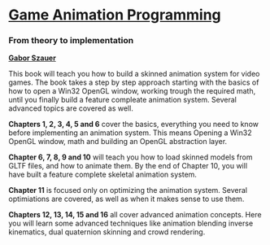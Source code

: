 # [Game Animation Programming](https://animationprogramming.com)

### From theory to implementation

**[Gabor Szauer](https://twitter.com/gszauer/)**

This book will teach you how to build a skinned animation system for video games. The book takes a step by step approach starting with the basics of how to open a Win32 OpenGL window, working trough the required math, until you finally build a feature compleate animation system. Several advanced topics are covered as well.

**Chapters 1, 2, 3, 4, 5 and 6** cover the basics, everything you need to know before implementing an animation system. This means Opening a Win32 OpenGL window, math and building an OpenGL abstraction layer.

**Chapter 6, 7, 8, 9 and 10** will teach you how to load skinned models from GLTF files, and how to animate them. By the end of Chapter 10, you will have built a feature complete skeletal animation system.

**Chapter 11** is focused only on optimizing the animation system. Several optimiations are covered, as well as when it makes sense to use them.

**Chapters 12, 13, 14, 15 and 16** all cover advanced animation concepts. Here you will learn some advanced techniques like animation blending inverse kinematics, dual quaternion skinning and crowd rendering.